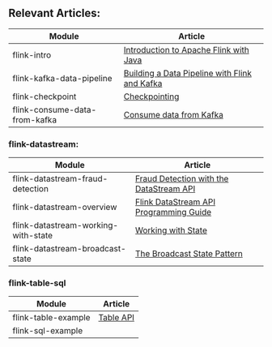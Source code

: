 ## Relevant Articles: 

Module | Article
--|--
flink-intro | [Introduction to Apache Flink with Java](https://www.baeldung.com/apache-flink)
flink-kafka-data-pipeline | [Building a Data Pipeline with Flink and Kafka](https://www.baeldung.com/kafka-flink-data-pipeline)
flink-checkpoint | [Checkpointing](https://riptutorial.com/apache-flink/topic/9465/checkpointing)
flink-consume-data-from-kafka | [Consume data from Kafka](https://riptutorial.com/apache-flink/topic/9003/consume-data-from-kafka)

### flink-datastream: 

Module | Article
--|--
flink-datastream-fraud-detection | [Fraud Detection with the DataStream API](https://ci.apache.org/projects/flink/flink-docs-release-1.12/try-flink/datastream_api.html)
flink-datastream-overview | [Flink DataStream API Programming Guide](https://ci.apache.org/projects/flink/flink-docs-release-1.12/dev/datastream_api.html)
flink-datastream-working-with-state | [Working with State](https://ci.apache.org/projects/flink/flink-docs-release-1.12/dev/stream/state/state.html)
flink-datastream-broadcast-state | [The Broadcast State Pattern](https://ci.apache.org/projects/flink/flink-docs-release-1.12/dev/stream/state/broadcast_state.html)

### flink-table-sql
Module | Article
--|--
flink-table-example | [Table API](https://riptutorial.com/apache-flink/topic/8966/table-api)
flink-sql-example | 